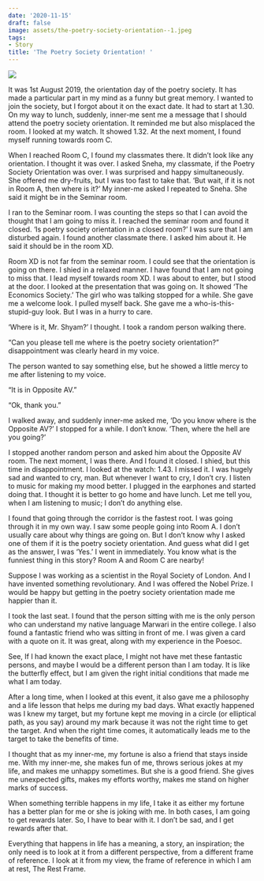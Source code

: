 ```yaml
---
date: '2020-11-15'
draft: false
image: assets/the-poetry-society-orientation--1.jpeg
tags:
- Story
title: 'The Poetry Society Orientation! '
---
```

**[![](https://1.bp.blogspot.com/-4iRHDs8LII8/X972heQvI3I/AAAAAAAAFA4/dNQVDaC15B4GhQAT7Z6Upx1nOlhe6OGFACLcBGAsYHQ/w613-h373/IMG-20190926-WA0012.jpg)](https://1.bp.blogspot.com/-4iRHDs8LII8/X972heQvI3I/AAAAAAAAFA4/dNQVDaC15B4GhQAT7Z6Upx1nOlhe6OGFACLcBGAsYHQ/s1280/IMG-20190926-WA0012.jpg)**

It was 1st August 2019, the orientation day of the poetry society. It has made a particular part in my mind as a funny but great memory. I wanted to join the society, but I forgot about it on the exact date. It had to start at 1.30. On my way to lunch, suddenly, inner-me sent me a message that I should attend the poetry society orientation. It reminded me but also misplaced the room. I looked at my watch. It showed 1.32. At the next moment, I found myself running towards room C.

When I reached Room C, I found my classmates there. It didn’t look like any orientation. I thought it was over. I asked Sneha, my classmate, if the Poetry Society Orientation was over. I was surprised and happy simultaneously. She offered me dry-fruits, but I was too fast to take that. ‘But wait, if it is not in Room A, then where is it?’ My inner-me asked I repeated to Sneha. She said it might be in the Seminar room.

I ran to the Seminar room. I was counting the steps so that I can avoid the thought that I am going to miss it. I reached the seminar room and found it closed. ‘Is poetry society orientation in a closed room?’ I was sure that I am disturbed again. I found another classmate there. I asked him about it. He said it should be in the room XD.

Room XD is not far from the seminar room. I could see that the orientation is going on there. I shied in a relaxed manner. I have found that I am not going to miss that. I lead myself towards room XD. I was about to enter, but I stood at the door. I looked at the presentation that was going on. It showed ‘The Economics Society.’ The girl who was talking stopped for a while. She gave me a welcome look. I pulled myself back. She gave me a who-is-this-stupid-guy look. But I was in a hurry to care.

‘Where is it, Mr. Shyam?’ I thought. I took a random person walking there.

“Can you please tell me where is the poetry society orientation?” disappointment was clearly heard in my voice.

The person wanted to say something else, but he showed a little mercy to me after listening to my voice.

“It is in Opposite AV.”

“Ok, thank you.”

I walked away, and suddenly inner-me asked me, ‘Do you know where is the Opposite AV?’ I stopped for a while. I don’t know. ‘Then, where the hell are you going?’

I stopped another random person and asked him about the Opposite AV room. The next moment, I was there. And I found it closed. I shied, but this time in disappointment. I looked at the watch: 1.43. I missed it. I was hugely sad and wanted to cry, man. But whenever I want to cry, I don’t cry. I listen to music for making my mood better. I plugged in the earphones and started doing that. I thought it is better to go home and have lunch. Let me tell you, when I am listening to music; I don’t do anything else.

I found that going through the corridor is the fastest root. I was going through it in my own way. I saw some people going into Room A. I don’t usually care about why things are going on. But I don’t know why I asked one of them if it is the poetry society orientation. And guess what did I get as the answer, I was ‘Yes.’ I went in immediately. You know what is the funniest thing in this story? Room A and Room C are nearby!

Suppose I was working as a scientist in the Royal Society of London. And I have invented something revolutionary. And I was offered the Nobel Prize. I would be happy but getting in the poetry society orientation made me happier than it.

I took the last seat. I found that the person sitting with me is the only person who can understand my native language Marwari in the entire college. I also found a fantastic friend who was sitting in front of me. I was given a card with a quote on it. It was great, along with my experience in the Poesoc.

See, If I had known the exact place, I might not have met these fantastic persons, and maybe I would be a different person than I am today. It is like the butterfly effect, but I am given the right initial conditions that made me what I am today.

After a long time, when I looked at this event, it also gave me a philosophy and a life lesson that helps me during my bad days. What exactly happened was I knew my target, but my fortune kept me moving in a circle (or elliptical path, as you say) around my mark because it was not the right time to get the target. And when the right time comes, it automatically leads me to the target to take the benefits of time.

I thought that as my inner-me, my fortune is also a friend that stays inside me. With my inner-me, she makes fun of me, throws serious jokes at my life, and makes me unhappy sometimes. But she is a good friend. She gives me unexpected gifts, makes my efforts worthy, makes me stand on higher marks of success.

When something terrible happens in my life, I take it as either my fortune has a better plan for me or she is joking with me. In both cases, I am going to get rewards later. So, I have to bear with it. I don’t be sad, and I get rewards after that.

Everything that happens in life has a meaning, a story, an inspiration; the only need is to look at it from a different perspective, from a different frame of reference. I look at it from my view, the frame of reference in which I am at rest, The Rest Frame.
